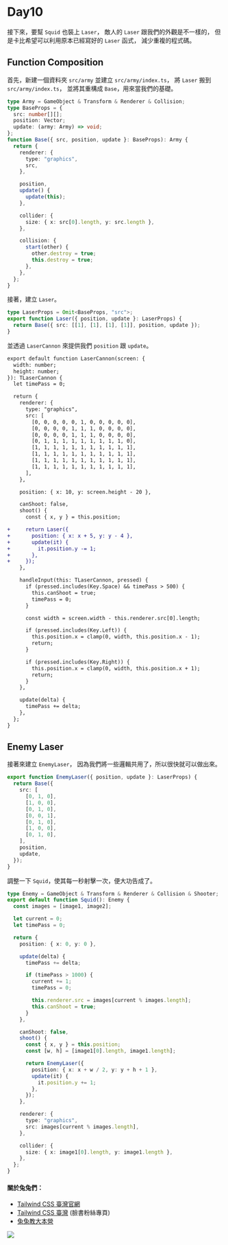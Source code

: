 # Day10

接下來，要幫 `Squid` 也裝上 `Laser`，
敵人的 `Laser` 跟我們的外觀是不一樣的，
但是卡比希望可以利用原本已經寫好的 `Laser` 函式，
減少重複的程式碼。

## Function Composition

首先，新建一個資料夾 `src/army` 並建立 `src/army/index.ts`，
將 `Laser` 搬到 `src/army/index.ts`，
並將其重構成 `Base`，用來當我們的基礎。

```ts
type Army = GameObject & Transform & Renderer & Collision;
type BaseProps = {
  src: number[][];
  position: Vector;
  update: (army: Army) => void;
};
function Base({ src, position, update }: BaseProps): Army {
  return {
    renderer: {
      type: "graphics",
      src,
    },

    position,
    update() {
      update(this);
    },

    collider: {
      size: { x: src[0].length, y: src.length },
    },

    collision: {
      start(other) {
        other.destroy = true;
        this.destroy = true;
      },
    },
  };
}
```

接著，建立 `Laser`。

```ts
type LaserProps = Omit<BaseProps, "src">;
export function Laser({ position, update }: LaserProps) {
  return Base({ src: [[1], [1], [1], [1]], position, update });
}
```

並透過 `LaserCannon` 來提供我們 `position` 跟 `update`。

```diff
export default function LaserCannon(screen: {
  width: number;
  height: number;
}): TLaserCannon {
  let timePass = 0;

  return {
    renderer: {
      type: "graphics",
      src: [
        [0, 0, 0, 0, 0, 1, 0, 0, 0, 0, 0],
        [0, 0, 0, 0, 1, 1, 1, 0, 0, 0, 0],
        [0, 0, 0, 0, 1, 1, 1, 0, 0, 0, 0],
        [0, 1, 1, 1, 1, 1, 1, 1, 1, 1, 0],
        [1, 1, 1, 1, 1, 1, 1, 1, 1, 1, 1],
        [1, 1, 1, 1, 1, 1, 1, 1, 1, 1, 1],
        [1, 1, 1, 1, 1, 1, 1, 1, 1, 1, 1],
        [1, 1, 1, 1, 1, 1, 1, 1, 1, 1, 1],
      ],
    },

    position: { x: 10, y: screen.height - 20 },

    canShoot: false,
    shoot() {
      const { x, y } = this.position;

+     return Laser({
+       position: { x: x + 5, y: y - 4 },
+       update(it) {
+         it.position.y -= 1;
+       },
+     });
    },

    handleInput(this: TLaserCannon, pressed) {
      if (pressed.includes(Key.Space) && timePass > 500) {
        this.canShoot = true;
        timePass = 0;
      }

      const width = screen.width - this.renderer.src[0].length;

      if (pressed.includes(Key.Left)) {
        this.position.x = clamp(0, width, this.position.x - 1);
        return;
      }

      if (pressed.includes(Key.Right)) {
        this.position.x = clamp(0, width, this.position.x + 1);
        return;
      }
    },

    update(delta) {
      timePass += delta;
    },
  };
}
```

## Enemy Laser

接著來建立 `EnemyLaser`，
因為我們將一些邏輯共用了，所以很快就可以做出來。

```ts
export function EnemyLaser({ position, update }: LaserProps) {
  return Base({
    src: [
      [0, 1, 0],
      [1, 0, 0],
      [0, 1, 0],
      [0, 0, 1],
      [0, 1, 0],
      [1, 0, 0],
      [0, 1, 0],
    ],
    position,
    update,
  });
}
```

調整一下 `Squid`，使其每一秒射擊一次，便大功告成了。

```ts
type Enemy = GameObject & Transform & Renderer & Collision & Shooter;
export default function Squid(): Enemy {
  const images = [image1, image2];

  let current = 0;
  let timePass = 0;

  return {
    position: { x: 0, y: 0 },

    update(delta) {
      timePass += delta;

      if (timePass > 1000) {
        current += 1;
        timePass = 0;

        this.renderer.src = images[current % images.length];
        this.canShoot = true;
      }
    },

    canShoot: false,
    shoot() {
      const { x, y } = this.position;
      const [w, h] = [image1[0].length, image1.length];

      return EnemyLaser({
        position: { x: x + w / 2, y: y + h + 1 },
        update(it) {
          it.position.y += 1;
        },
      });
    },

    renderer: {
      type: "graphics",
      src: images[current % images.length],
    },

    collider: {
      size: { x: image1[0].length, y: image1.length },
    },
  };
}
```

#### 關於兔兔們：

- [Tailwind CSS 臺灣官網](https://tailwindcss.tw)
- [Tailwind CSS 臺灣](https://www.facebook.com/tailwindcss.tw) (臉書粉絲專頁)
- [兔兔教大本營](https://www.facebook.com/lalarabbits-%E5%85%94%E5%85%94%E6%95%99%E5%A4%A7%E6%9C%AC%E7%87%9F-102150975410839/)

![](https://i.imgur.com/PwE2UE9.jpg)
